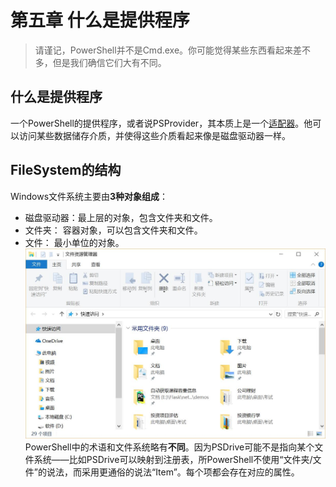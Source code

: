 # 第五章 什么是提供程序
> 请谨记，PowerShell并不是Cmd.exe。你可能觉得某些东西看起来差不多，但是我们确信它们大有不同。

## 什么是提供程序
一个PowerShell的提供程序，或者说PSProvider，其本质上是一个[适配器](https://baike.baidu.com/item/%E9%80%82%E9%85%8D%E5%99%A8)。他可以访问某些数据储存介质，并使得这些介质看起来像是磁盘驱动器一样。
## FileSystem的结构
Windows文件系统主要由**3种对象组成**：
+ 磁盘驱动器：最上层的对象，包含文件夹和文件。
+ 文件夹： 容器对象，可以包含文件夹和文件。
+ 文件： 最小单位的对象。
![Windows资源管理器](https://github.com/poetlife/LearnPowershell/blob/master/pics/5_1.jpg)
PowerShell中的术语和文件系统略有**不同**。因为PSDrive可能不是指向某个文件系统——比如PSDrive可以映射到注册表，所PowerShell不使用“文件夹/文件”的说法，而采用更通俗的说法“Item”。每个项都会存在对应的属性。

